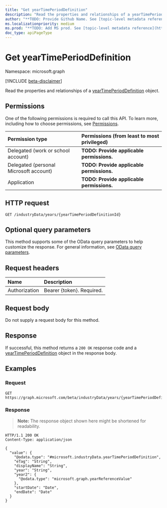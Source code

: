 ```yaml
---
title: "Get yearTimePeriodDefinition"
description: "Read the properties and relationships of a yearTimePeriodDefinition object."
author: "**TODO: Provide Github Name. See [topic-level metadata reference](https://msgo.azurewebsites.net/add/document/guidelines/metadata.html#topic-level-metadata)**"
ms.localizationpriority: medium
ms.prod: "**TODO: Add MS prod. See [topic-level metadata reference](https://msgo.azurewebsites.net/add/document/guidelines/metadata.html#topic-level-metadata)**"
doc_type: apiPageType
---
```


# Get yearTimePeriodDefinition
Namespace: microsoft.graph

[!INCLUDE [beta-disclaimer](../../includes/beta-disclaimer.md)]

Read the properties and relationships of a [yearTimePeriodDefinition](../resources/yeartimeperioddefinition.md) object.

## Permissions
One of the following permissions is required to call this API. To learn more, including how to choose permissions, see [Permissions](/graph/permissions-reference).

|Permission type|Permissions (from least to most privileged)|
|:---|:---|
|Delegated (work or school account)|**TODO: Provide applicable permissions.**|
|Delegated (personal Microsoft account)|**TODO: Provide applicable permissions.**|
|Application|**TODO: Provide applicable permissions.**|

## HTTP request

<!-- {
  "blockType": "ignored"
}
-->
``` http
GET /industryData/years/{yearTimePeriodDefinitionId}
```

## Optional query parameters
This method supports some of the OData query parameters to help customize the response. For general information, see [OData query parameters](/graph/query-parameters).

## Request headers
|Name|Description|
|:---|:---|
|Authorization|Bearer {token}. Required.|

## Request body
Do not supply a request body for this method.

## Response

If successful, this method returns a `200 OK` response code and a [yearTimePeriodDefinition](../resources/yeartimeperioddefinition.md) object in the response body.

## Examples

### Request
<!-- {
  "blockType": "request",
  "name": "get_yeartimeperioddefinition"
}
-->
``` http
GET https://graph.microsoft.com/beta/industryData/years/{yearTimePeriodDefinitionId}
```


### Response
>**Note:** The response object shown here might be shortened for readability.
<!-- {
  "blockType": "response",
  "truncated": true,
  "@odata.type": "microsoft.industryData.yearTimePeriodDefinition"
}
-->
``` http
HTTP/1.1 200 OK
Content-Type: application/json

{
  "value": {
    "@odata.type": "#microsoft.industryData.yearTimePeriodDefinition",
    "eTag": "String",
    "displayName": "String",
    "year": "String",
    "year2": {
      "@odata.type": "microsoft.graph.yearReferenceValue"
    },
    "startDate": "Date",
    "endDate": "Date"
  }
}
```

